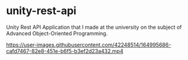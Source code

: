# unity-rest-api
Unity Rest API Application that I made at the university on the subject of Advanced Object-Oriented Programming.


https://user-images.githubusercontent.com/42248514/164995686-cafd7467-82e8-451e-b6f5-b3ef2d23a432.mp4
